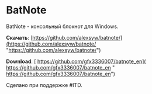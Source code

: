 # BatNote
BatNote - консольный блокнот для Windows.

**Скачать**:  [https://github.com/alexsyw/batnote/](https://github.com/alexsyw/batnote/ "https://github.com/alexsyw/batnote/")

**Download**: [ https://github.com/gfx3336007/batnote_en]( https://github.com/gfx3336007/batnote_en " https://github.com/gfx3336007/batnote_en")

Сделано при поддержке #ITD.
